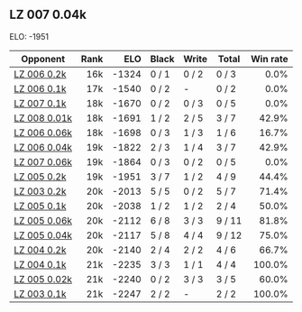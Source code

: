 ## LZ 007 0.04k ##

ELO: -1951

Opponent | Rank | ELO | Black | Write | Total | Win rate
---------|-----:|----:|-------|-------|-------|-------:
[LZ 006 0.2k](LZ%20006%200.2k.md) | 16k | -1324 | 0 / 1 | 0 / 2 | 0 / 3 | 0.0%
[LZ 006 0.1k](LZ%20006%200.1k.md) | 17k | -1540 | 0 / 2 | - | 0 / 2 | 0.0%
[LZ 007 0.1k](LZ%20007%200.1k.md) | 18k | -1670 | 0 / 2 | 0 / 3 | 0 / 5 | 0.0%
[LZ 008 0.01k](LZ%20008%200.01k.md) | 18k | -1691 | 1 / 2 | 2 / 5 | 3 / 7 | 42.9%
[LZ 006 0.06k](LZ%20006%200.06k.md) | 18k | -1698 | 0 / 3 | 1 / 3 | 1 / 6 | 16.7%
[LZ 006 0.04k](LZ%20006%200.04k.md) | 19k | -1822 | 2 / 3 | 1 / 4 | 3 / 7 | 42.9%
[LZ 007 0.06k](LZ%20007%200.06k.md) | 19k | -1864 | 0 / 3 | 0 / 2 | 0 / 5 | 0.0%
[LZ 005 0.2k](LZ%20005%200.2k.md) | 19k | -1951 | 3 / 7 | 1 / 2 | 4 / 9 | 44.4%
[LZ 003 0.2k](LZ%20003%200.2k.md) | 20k | -2013 | 5 / 5 | 0 / 2 | 5 / 7 | 71.4%
[LZ 005 0.1k](LZ%20005%200.1k.md) | 20k | -2038 | 1 / 2 | 1 / 2 | 2 / 4 | 50.0%
[LZ 005 0.06k](LZ%20005%200.06k.md) | 20k | -2112 | 6 / 8 | 3 / 3 | 9 / 11 | 81.8%
[LZ 005 0.04k](LZ%20005%200.04k.md) | 20k | -2117 | 5 / 8 | 4 / 4 | 9 / 12 | 75.0%
[LZ 004 0.2k](LZ%20004%200.2k.md) | 20k | -2140 | 2 / 4 | 2 / 2 | 4 / 6 | 66.7%
[LZ 004 0.1k](LZ%20004%200.1k.md) | 21k | -2235 | 3 / 3 | 1 / 1 | 4 / 4 | 100.0%
[LZ 005 0.02k](LZ%20005%200.02k.md) | 21k | -2240 | 0 / 2 | 3 / 3 | 3 / 5 | 60.0%
[LZ 003 0.1k](LZ%20003%200.1k.md) | 21k | -2247 | 2 / 2 | - | 2 / 2 | 100.0%

